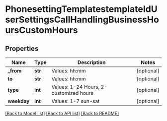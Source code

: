 # PhonesettingTemplatestemplateIdUserSettingsCallHandlingBusinessHoursCustomHours

## Properties
Name | Type | Description | Notes
------------ | ------------- | ------------- | -------------
**_from** | **str** | Values:   hh:mm | [optional] 
**to** | **str** | Values:   hh:mm | [optional] 
**type** | **int** | Values:  1-24 Hours,  2-customized hours | [optional] 
**weekday** | **int** | Values: 1-7 sun-sat | [optional] 

[[Back to Model list]](../README.md#documentation-for-models) [[Back to API list]](../README.md#documentation-for-api-endpoints) [[Back to README]](../README.md)

